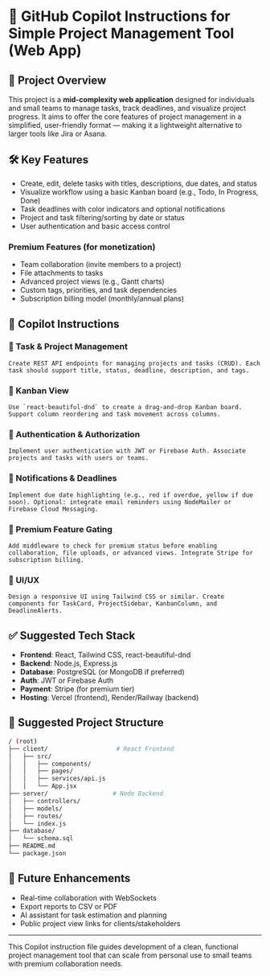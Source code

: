 # 🧠 GitHub Copilot Instructions for Simple Project Management Tool (Web App)

## 📌 Project Overview
This project is a **mid-complexity web application** designed for individuals and small teams to manage tasks, track deadlines, and visualize project progress. It aims to offer the core features of project management in a simplified, user-friendly format — making it a lightweight alternative to larger tools like Jira or Asana.

## 🛠️ Key Features
- Create, edit, delete tasks with titles, descriptions, due dates, and status
- Visualize workflow using a basic Kanban board (e.g., Todo, In Progress, Done)
- Task deadlines with color indicators and optional notifications
- Project and task filtering/sorting by date or status
- User authentication and basic access control

### Premium Features (for monetization)
- Team collaboration (invite members to a project)
- File attachments to tasks
- Advanced project views (e.g., Gantt charts)
- Custom tags, priorities, and task dependencies
- Subscription billing model (monthly/annual plans)

## 🧭 Copilot Instructions
### 🔹 Task & Project Management
```plaintext
Create REST API endpoints for managing projects and tasks (CRUD). Each task should support title, status, deadline, description, and tags.
```

### 🔹 Kanban View
```plaintext
Use `react-beautiful-dnd` to create a drag-and-drop Kanban board. Support column reordering and task movement across columns.
```

### 🔹 Authentication & Authorization
```plaintext
Implement user authentication with JWT or Firebase Auth. Associate projects and tasks with users or teams.
```

### 🔹 Notifications & Deadlines
```plaintext
Implement due date highlighting (e.g., red if overdue, yellow if due soon). Optional: integrate email reminders using NodeMailer or Firebase Cloud Messaging.
```

### 🔹 Premium Feature Gating
```plaintext
Add middleware to check for premium status before enabling collaboration, file uploads, or advanced views. Integrate Stripe for subscription billing.
```

### 🔹 UI/UX
```plaintext
Design a responsive UI using Tailwind CSS or similar. Create components for TaskCard, ProjectSidebar, KanbanColumn, and DeadlineAlerts.
```

## ✅ Suggested Tech Stack
- **Frontend**: React, Tailwind CSS, react-beautiful-dnd
- **Backend**: Node.js, Express.js
- **Database**: PostgreSQL (or MongoDB if preferred)
- **Auth**: JWT or Firebase Auth
- **Payment**: Stripe (for premium tier)
- **Hosting**: Vercel (frontend), Render/Railway (backend)

## 📁 Suggested Project Structure
```bash
/ (root)
├── client/                   # React Frontend
│   ├── src/
│   │   ├── components/
│   │   ├── pages/
│   │   ├── services/api.js
│   │   └── App.jsx
├── server/                  # Node Backend
│   ├── controllers/
│   ├── models/
│   ├── routes/
│   └── index.js
├── database/
│   └── schema.sql
├── README.md
└── package.json
```

## 🔗 Future Enhancements
- Real-time collaboration with WebSockets
- Export reports to CSV or PDF
- AI assistant for task estimation and planning
- Public project view links for clients/stakeholders

---
This Copilot instruction file guides development of a clean, functional project management tool that can scale from personal use to small teams with premium collaboration needs.